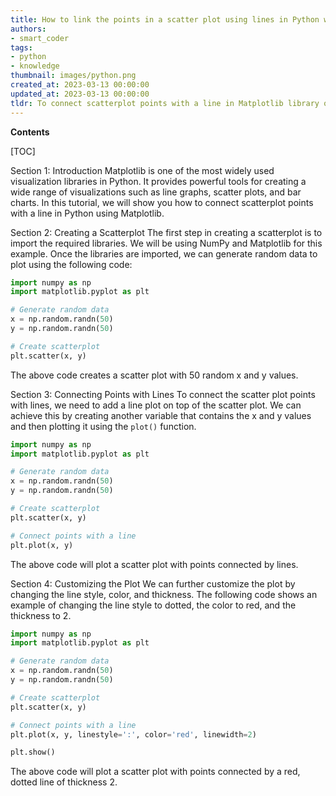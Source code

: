 ```yaml
---
title: How to link the points in a scatter plot using lines in Python with matplotlib?
authors:
- smart_coder
tags:
- python
- knowledge
thumbnail: images/python.png
created_at: 2023-03-13 00:00:00
updated_at: 2023-03-13 00:00:00
tldr: To connect scatterplot points with a line in Matplotlib library of Python, set the `linestyle` attribute in the `plot` function to `-` or any other appropriate value.
---
```


**Contents**

[TOC]

Section 1: Introduction
Matplotlib is one of the most widely used visualization libraries in Python. It provides powerful tools for creating a wide range of visualizations such as line graphs, scatter plots, and bar charts. In this tutorial, we will show you how to connect scatterplot points with a line in Python using Matplotlib.

Section 2: Creating a Scatterplot
The first step in creating a scatterplot is to import the required libraries. We will be using NumPy and Matplotlib for this example. Once the libraries are imported, we can generate random data to plot using the following code:

```python
import numpy as np
import matplotlib.pyplot as plt

# Generate random data
x = np.random.randn(50)
y = np.random.randn(50)

# Create scatterplot
plt.scatter(x, y)
```

The above code creates a scatter plot with 50 random x and y values.

Section 3: Connecting Points with Lines
To connect the scatter plot points with lines, we need to add a line plot on top of the scatter plot. We can achieve this by creating another variable that contains the x and y values and then plotting it using the `plot()` function.

```python
import numpy as np
import matplotlib.pyplot as plt

# Generate random data
x = np.random.randn(50)
y = np.random.randn(50)

# Create scatterplot
plt.scatter(x, y)

# Connect points with a line
plt.plot(x, y)
```

The above code will plot a scatter plot with points connected by lines.

Section 4: Customizing the Plot
We can further customize the plot by changing the line style, color, and thickness. The following code shows an example of changing the line style to dotted, the color to red, and the thickness to 2.

```python
import numpy as np
import matplotlib.pyplot as plt

# Generate random data
x = np.random.randn(50)
y = np.random.randn(50)

# Create scatterplot
plt.scatter(x, y)

# Connect points with a line
plt.plot(x, y, linestyle=':', color='red', linewidth=2)

plt.show()
```

The above code will plot a scatter plot with points connected by a red, dotted line of thickness 2.
